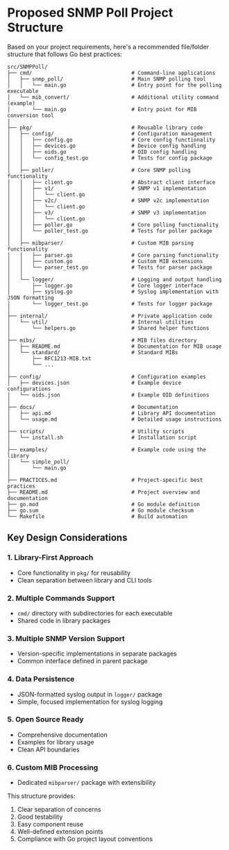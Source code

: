 # Proposed SNMP Poll Project Structure

Based on your project requirements, here's a recommended file/folder structure that follows Go best practices:

```text
src/SNMPPoll/
├── cmd/                                # Command-line applications
│   ├── snmp_poll/                      # Main SNMP polling tool
│   │   └── main.go                     # Entry point for the polling executable
│   └── mib_convert/                    # Additional utility command (example)
│       └── main.go                     # Entry point for MIB conversion tool
│
├── pkg/                                # Reusable library code
│   ├── config/                         # Configuration management
│   │   ├── config.go                   # Core config functionality
│   │   ├── devices.go                  # Device config handling
│   │   ├── oids.go                     # OID config handling
│   │   └── config_test.go              # Tests for config package
│   │
│   ├── poller/                         # Core SNMP polling functionality
│   │   ├── client.go                   # Abstract client interface
│   │   ├── v1/                         # SNMP v1 implementation
│   │   │   └── client.go
│   │   ├── v2c/                        # SNMP v2c implementation
│   │   │   └── client.go
│   │   ├── v3/                         # SNMP v3 implementation
│   │   │   └── client.go
│   │   ├── poller.go                   # Core polling functionality
│   │   └── poller_test.go              # Tests for poller package
│   │
│   ├── mibparser/                      # Custom MIB parsing functionality
│   │   ├── parser.go                   # Core parsing functionality
│   │   ├── custom.go                   # Custom MIB extensions
│   │   └── parser_test.go              # Tests for parser package
│   │
│   └── logger/                         # Logging and output handling
│       ├── logger.go                   # Core logger interface
│       ├── syslog.go                   # Syslog implementation with JSON formatting
│       └── logger_test.go              # Tests for logger package
│
├── internal/                           # Private application code
│   └── util/                           # Internal utilities
│       └── helpers.go                  # Shared helper functions
│
├── mibs/                               # MIB files directory
│   ├── README.md                       # Documentation for MIB usage
│   └── standard/                       # Standard MIBs
│       ├── RFC1213-MIB.txt
│       └── ...
│
├── config/                             # Configuration examples
│   ├── devices.json                    # Example device configurations
│   └── oids.json                       # Example OID definitions
│
├── docs/                               # Documentation
│   ├── api.md                          # Library API documentation
│   └── usage.md                        # Detailed usage instructions
│
├── scripts/                            # Utility scripts
│   └── install.sh                      # Installation script
│
├── examples/                           # Example code using the library
│   └── simple_poll/
│       └── main.go
│
├── PRACTICES.md                        # Project-specific best practices
├── README.md                           # Project overview and documentation
├── go.mod                              # Go module definition
├── go.sum                              # Go module checksum
└── Makefile                            # Build automation
```

## Key Design Considerations

### 1. Library-First Approach

- Core functionality in `pkg/` for reusability
- Clean separation between library and CLI tools

### 2. Multiple Commands Support

- `cmd/` directory with subdirectories for each executable
- Shared code in library packages

### 3. Multiple SNMP Version Support

- Version-specific implementations in separate packages
- Common interface defined in parent package

### 4. Data Persistence

- JSON-formatted syslog output in `logger/` package
- Simple, focused implementation for syslog logging

### 5. Open Source Ready

- Comprehensive documentation
- Examples for library usage
- Clean API boundaries

### 6. Custom MIB Processing

- Dedicated `mibparser/` package with extensibility

This structure provides:

1. Clear separation of concerns
2. Good testability
3. Easy component reuse
4. Well-defined extension points
5. Compliance with Go project layout conventions
